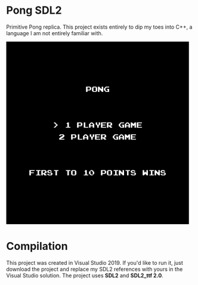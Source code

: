 # Pong SDL2
Primitive Pong replica. This project exists entirely to dip my toes into C++, a language I am not entirely familiar with.

![Screenshot](pong_example.gif)

# Compilation
This project was created in Visual Studio 2019. If you'd like to run it, just download the project and replace my SDL2 references with yours in the Visual Studio solution. The project uses **SDL2** and **SDL2_ttf 2.0**.